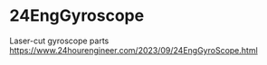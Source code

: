 # 24EngGyroscope
Laser-cut gyroscope parts
https://www.24hourengineer.com/2023/09/24EngGyroScope.html
